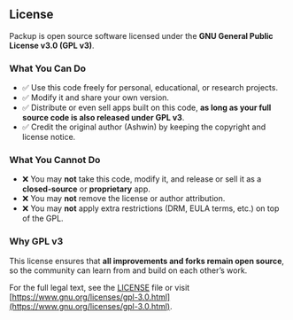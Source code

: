 ## License

Packup is open source software licensed under the **GNU General Public License v3.0 (GPL v3)**.

### What You Can Do
- ✅ Use this code freely for personal, educational, or research projects.
- ✅ Modify it and share your own version.
- ✅ Distribute or even sell apps built on this code, **as long as your full source code is also released under GPL v3**.
- ✅ Credit the original author (Ashwin) by keeping the copyright and license notice.

### What You Cannot Do
- ❌ You may **not** take this code, modify it, and release or sell it as a **closed-source** or **proprietary** app.
- ❌ You may **not** remove the license or author attribution.
- ❌ You may **not** apply extra restrictions (DRM, EULA terms, etc.) on top of the GPL.

### Why GPL v3
This license ensures that **all improvements and forks remain open source**, so the community can learn from and build on each other’s work.

For the full legal text, see the [LICENSE](./LICENSE) file or visit  
[https://www.gnu.org/licenses/gpl-3.0.html](https://www.gnu.org/licenses/gpl-3.0.html).
